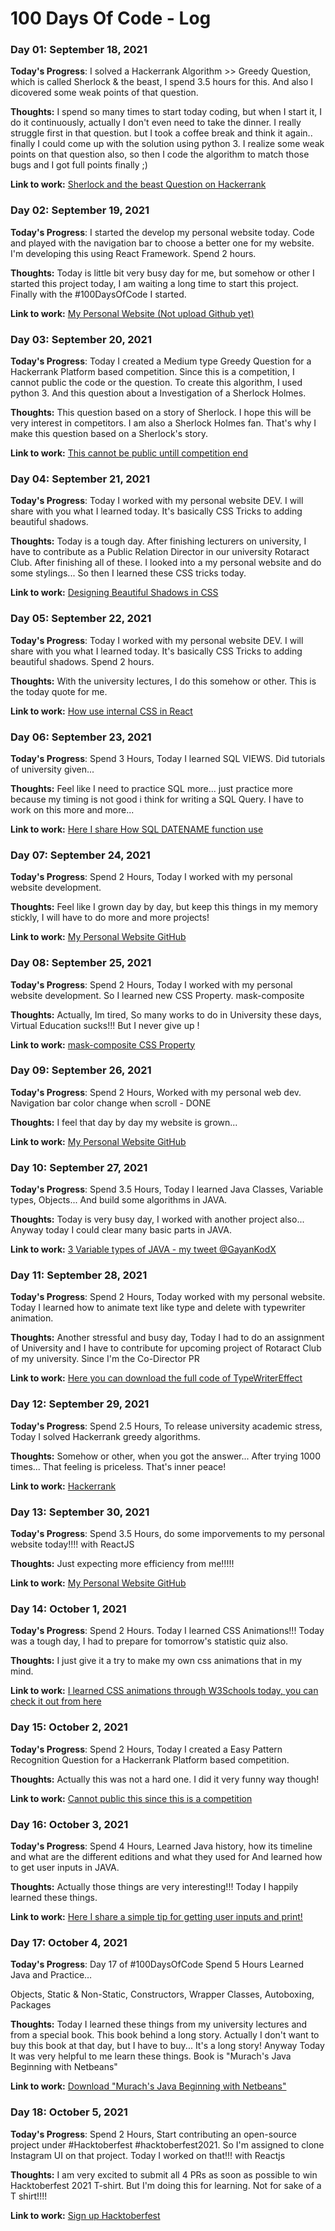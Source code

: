 # 100 Days Of Code - Log

### Day 01: September 18, 2021

**Today's Progress**: I solved a Hackerrank Algorithm >> Greedy Question, which is called Sherlock & the beast, I spend 3.5 hours for this. And also I dicovered some weak points of that question. 

**Thoughts:** I spend so many times to start today coding, but when I start it, I do it continuously, actually I don't even need to take the dinner. I really struggle first in that question. but I took a coffee break and think it again.. finally I could come up with the solution using python 3. I realize some weak points on that question also, so then I code the algorithm to match those bugs and I got full points finally ;) 

**Link to work:** [Sherlock and the beast Question on Hackerrank](https://www.hackerrank.com/challenges/sherlock-and-the-beast/problem?h_r=profile)

### Day 02: September 19, 2021

**Today's Progress**: I started the develop my personal website today. Code and played with the navigation bar to choose a better one for my website. I'm developing this using React Framework. Spend 2 hours.

**Thoughts:** Today is little bit very busy day for me, but somehow or other I started this project today, I am waiting a long time to start this project. Finally with the #100DaysOfCode I started. 

**Link to work:** [My Personal Website (Not upload Github yet)](https://www.twitter.com/GayanKodX)

### Day 03: September 20, 2021

**Today's Progress**: Today I created a Medium type Greedy Question for a Hackerrank Platform based competition. Since this is a competition, I cannot public the code or the question. To create this algorithm, I used python 3. And this question about a Investigation of a Sherlock Holmes. 

**Thoughts:** This question based on a story of Sherlock. I hope this will be very interest in competitors. I am also a Sherlock Holmes fan. That's why I make this question based on a Sherlock's story. 

**Link to work:** [This cannot be public untill competition end](https://www.twitter.com/GayanKodX)

### Day 04: September 21, 2021

**Today's Progress**: Today I worked with my personal website DEV. I will share with you what I learned today. It's basically CSS Tricks to adding beautiful shadows. 

**Thoughts:** Today is a tough day. After finishing lecturers on university, I have to contribute as a Public Relation Director in our university Rotaract Club. After finishing all of these. I looked into a my personal website and do some stylings... So then I learned these CSS tricks today.  

**Link to work:** [Designing Beautiful Shadows in CSS](https://www.joshwcomeau.com/css/designing-shadows/)

### Day 05: September 22, 2021

**Today's Progress**: Today I worked with my personal website DEV. I will share with you what I learned today. It's basically CSS Tricks to adding beautiful shadows. Spend 2 hours.

**Thoughts:** With the university lectures, I do this somehow or other. This is the today quote for me. 

**Link to work:** [How use internal CSS in React](https://twitter.com/GayanKodX/status/1440730081081520136) 

### Day 06: September 23, 2021

**Today's Progress**: Spend 3 Hours, Today I learned SQL VIEWS. Did tutorials of university given...

**Thoughts:** Feel like I need to practice SQL more... just practice more because my timing is not good i think for writing a SQL Query. I have to work on this more and more...

**Link to work:** [Here I share How SQL DATENAME function use](https://twitter.com/GayanKodX/status/1441083362899226630) 

### Day 07: September 24, 2021

**Today's Progress**: Spend 2 Hours, Today I worked with my personal website development.

**Thoughts:** Feel like I grown day by day, but keep this things in my memory stickly, I will have to do more and more projects!

**Link to work:** [My Personal Website GitHub](https://github.com/GayanKod/gayankod-personalweb) 

### Day 08: September 25, 2021

**Today's Progress**: Spend 2 Hours, Today I worked with my personal website development. So I learned new CSS Property. mask-composite 

**Thoughts:** Actually, Im tired, So many works to do in University these days, Virtual Education sucks!!! But I never give up !

**Link to work:** [mask-composite CSS Property](https://css-tricks.com/almanac/properties/m/mask-composite/) 

### Day 09: September 26, 2021

**Today's Progress**: Spend 2 Hours, Worked with my personal web dev. Navigation bar color change when scroll - DONE

**Thoughts:** I feel that day by day my website is grown... 

**Link to work:** [My Personal Website GitHub](https://github.com/GayanKod/gayankod-personalweb) 

### Day 10: September 27, 2021

**Today's Progress**: Spend 3.5 Hours, Today I learned Java Classes, Variable types, Objects... And build some algorithms in JAVA.

**Thoughts:** Today is very busy day, I worked with another project also... Anyway today I could clear many basic parts in JAVA.  

**Link to work:** [3 Variable types of JAVA - my tweet @GayanKodX](https://twitter.com/GayanKodX/status/1442556525755584518) 


### Day 11: September 28, 2021

**Today's Progress**: Spend 2 Hours, Today worked with my personal website. 
Today I learned how to animate text like type and delete with typewriter animation. 

**Thoughts:** Another stressful and busy day, Today I had to do an assignment of University and I have to contribute for upcoming project of Rotaract Club of my university. Since I'm the Co-Director PR  

**Link to work:** [Here you can download the full code of TypeWriterEffect](https://bit.ly/typeWriterAnimation) 


### Day 12: September 29, 2021

**Today's Progress**: Spend 2.5 Hours, To release university academic stress, Today I solved Hackerrank greedy algorithms.

**Thoughts:** Somehow or other, when you got the answer... After trying 1000 times... That feeling is priceless. That's inner peace!

**Link to work:** [Hackerrank](https://www.hackerrank.com/GayanKod) 

### Day 13: September 30, 2021

**Today's Progress**: Spend 3.5 Hours, do some imporvements to my personal website today!!!! with ReactJS

**Thoughts:** Just expecting more efficiency from me!!!!! 

**Link to work:** [My Personal Website GitHub](https://github.com/GayanKod/gayankod-personalweb) 



### Day 14: October 1, 2021

**Today's Progress**: Spend 2 Hours. Today I learned CSS Animations!!! Today was a tough day, I had to prepare for tomorrow's statistic quiz also.

**Thoughts:** I just give it a try to make my own css animations that in my mind.

**Link to work:** [I learned CSS animations through W3Schools today, you can check it out from here](https://www.w3schools.com/css/css3_animations.asp) 



### Day 15: October 2, 2021

**Today's Progress**: Spend 2 Hours, Today I created a Easy Pattern Recognition Question for a Hackerrank Platform based competition. 


**Thoughts:** Actually this was not a hard one. I did it very funny way though!

**Link to work:** [Cannot public this since this is a competition](https://hackerrank.com) 



### Day 16: October 3, 2021

**Today's Progress**: Spend 4 Hours, Learned Java history, how its timeline and what are the different editions and what they used for And learned how to get user inputs in JAVA.

**Thoughts:** Actually those things are very interesting!!! Today I happily learned these things.

**Link to work:** [Here I share a simple tip for getting user inputs and print!](https://twitter.com/GayanKodX/status/1444759488884396033/photo/1) 



### Day 17: October 4, 2021

**Today's Progress**: Day 17 of #100DaysOfCode 
Spend 5 Hours
Learned Java and Practice…

Objects,
Static & Non-Static, 
Constructors, 
Wrapper Classes,
Autoboxing, 
Packages

**Thoughts:** Today I learned these things from my university lectures and from a special book. This book behind a long story. Actually I don't want to buy this book at that day, but I have to buy... It's a long story! Anyway Today It was very helpful to me learn these things. Book is "Murach's Java Beginning with Netbeans"

**Link to work:** [Download "Murach's Java Beginning with Netbeans"](https://t.co/KaOP0iA8nU?amp=1) 


### Day 18: October 5, 2021

**Today's Progress**: Spend 2 Hours, Start contributing an open-source project under #Hacktoberfest #hacktoberfest2021. So I'm assigned to clone Instagram UI on that project. 
Today I worked on that!!! with Reactjs

**Thoughts:** I am very excited to submit all 4 PRs as soon as possible to win Hacktoberfest 2021 T-shirt. But I'm doing this for learning. Not for sake of a T shirt!!!!

**Link to work:** [Sign up Hacktoberfest](https://hacktoberfest.digitalocean.com) 



